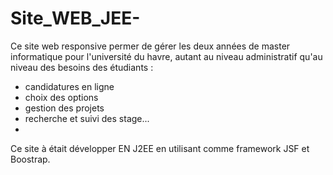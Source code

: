 # Site_WEB_JEE-

Ce site web responsive permer de gérer les deux années de master informatique pour l'université du havre, 
autant au niveau administratif qu'au niveau des besoins des étudiants :
- candidatures en ligne
- choix des options
- gestion des projets
- recherche et suivi des stage...
- 
Ce site à était développer EN J2EE en utilisant comme framework JSF et Boostrap.
